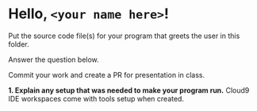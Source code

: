# Hello, `<your name here>`!

Put the source code file(s) for your program that greets the user in this folder.

Answer the question below.

Commit your work and create a PR for presentation in class.

**1. Explain any setup that was needed to make your program run.**
Cloud9 IDE workspaces come with tools setup when created.

